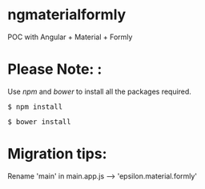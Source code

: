 # ngmaterialformly
POC with Angular + Material + Formly


# **Please Note:** :
Use *npm* and *bower* to install all the packages required.

<pre>$ npm install</pre> 

<pre>$ bower install</pre> 

# Migration tips:
Rename 'main' in main.app.js --> 'epsilon.material.formly'